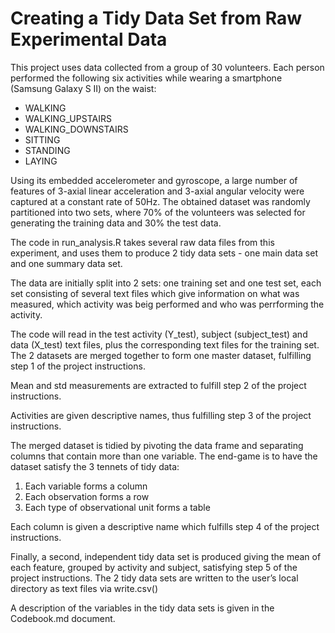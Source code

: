 # Creating a Tidy Data Set from Raw Experimental Data

This project uses data collected from a group of 30 volunteers. Each person performed the following six activities while wearing a smartphone (Samsung Galaxy S II) on the waist:

* WALKING  
* WALKING_UPSTAIRS
* WALKING_DOWNSTAIRS 
* SITTING  
* STANDING
* LAYING

Using its embedded accelerometer and gyroscope, a large number of features of 3-axial linear acceleration and 3-axial angular velocity were captured at a constant rate of 50Hz. The obtained dataset was randomly partitioned into two sets, where 70% of the volunteers was selected for generating the training data and 30% the test data.

The code in run_analysis.R takes several raw data files from this experiment, and uses them to produce 2 tidy data sets - one main data set and one summary data set.

The data are initially split into 2 sets: one training set and one test set, each set consisting of several text files which give information on what was measured, which activity was beig performed and who was perrforming the activity.

The code will read in the test activity (Y_test), subject (subject_test) and data (X_test) text files, plus the corresponding text files for the training set.
The 2 datasets are merged together to form one master dataset, fulfilling step 1 of the project instructions.

Mean and std measurements are extracted to fulfill step 2 of the project instructions.

Activities are given descriptive names, thus fulfilling step 3 of the project instructions.

The merged dataset is tidied by pivoting the data frame and separating columns that contain more than one variable. The end-game is to have the dataset satisfy the 3 tennets of tidy data:

1) Each variable forms a column
2) Each observation forms a row
3) Each type of observational unit forms a table

Each column is given a descriptive name which fulfills step 4 of the project instructions.

Finally, a second, independent tidy data set is produced giving the mean of each feature, grouped by activity and subject, satisfying step 5 of the project instructions.
The 2 tidy data sets are written to the user’s local directory as text files via write.csv()

A description of the variables in the tidy data sets is given in the Codebook.md document.

